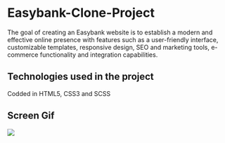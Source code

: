 <h1>Easybank-Clone-Project</h1>

The goal of creating an Easybank website is to establish a modern and effective online presence with features such as a user-friendly interface, customizable templates, responsive design, SEO and marketing tools, e-commerce functionality and integration capabilities.
 
<h2>Technologies used in the project</h2>

Codded in HTML5, CSS3 and SCSS

<h2>Screen Gif</h2>

![](screen1.gif)